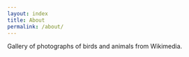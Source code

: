 ```yaml
---
layout: index
title: About
permalink: /about/
---
```


Gallery of photographs of birds and animals from Wikimedia.
